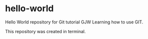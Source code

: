# hello-world
Hello World repository for Git tutorial
GJW Learning how to use GIT.

This repository was created in terminal.